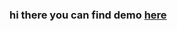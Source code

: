 ### hi there you can find demo <a href="https://mohamadmahgoub910.github.io/JSBasics//Ma7goubSpinxTask/index.html"> here </a>
